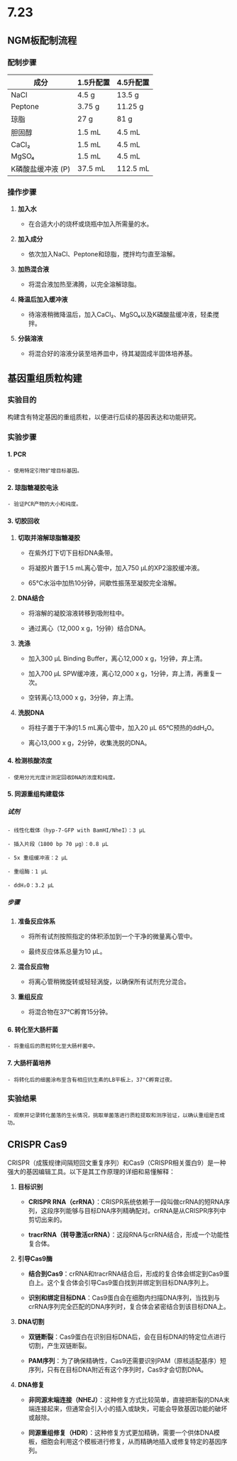 # 7.23

## NGM板配制流程

### 配制步骤

| 成分                | 1.5升配置       | 4.5升配置       |
|------------------|---------------|---------------|
| NaCl             | 4.5 g         | 13.5 g        |
| Peptone          | 3.75 g        | 11.25 g       |
| 琼脂             | 27 g          | 81 g          |
| 胆固醇           | 1.5 mL        | 4.5 mL        |
| CaCl₂            | 1.5 mL        | 4.5 mL        |
| MgSO₄            | 1.5 mL        | 4.5 mL        |
| K磷酸盐缓冲液 (P) | 37.5 mL       | 112.5 mL      |

### 操作步骤

1. **加入水**

    - 在合适大小的烧杯或烧瓶中加入所需量的水。

2. **加入成分**

    - 依次加入NaCl、Peptone和琼脂，搅拌均匀直至溶解。

3. **加热混合液**

    - 将混合液加热至沸腾，以完全溶解琼脂。

4. **降温后加入缓冲液**

    - 待溶液稍微降温后，加入CaCl₂、MgSO₄以及K磷酸盐缓冲液，轻柔搅拌。

5. **分装溶液**

    - 将混合好的溶液分装至培养皿中，待其凝固成半固体培养基。

## 基因重组质粒构建

### 实验目的
构建含有特定基因的重组质粒，以便进行后续的基因表达和功能研究。

### 实验步骤

#### 1. PCR

    - 使用特定引物扩增目标基因。

#### 2. 琼脂糖凝胶电泳

    - 验证PCR产物的大小和纯度。

#### 3. 切胶回收

1. **切取并溶解琼脂糖凝胶**

    - 在紫外灯下切下目标DNA条带。

    - 将凝胶片置于1.5 mL离心管中，加入750 µL的XP2溶胶缓冲液。

    - 65°C水浴中加热10分钟，间歇性振荡至凝胶完全溶解。

2. **DNA结合**

    - 将溶解的凝胶溶液转移到吸附柱中。

    - 通过离心（12,000 x g，1分钟）结合DNA。

3. **洗涤**

    - 加入300 µL Binding Buffer，离心12,000 x g，1分钟，弃上清。

    - 加入700 µL SPW缓冲液，离心12,000 x g，1分钟，弃上清，再重复一次。

    - 空转离心13,000 x g，3分钟，弃上清。

4. **洗脱DNA**

    - 将柱子置于干净的1.5 mL离心管中，加入20 µL 65°C预热的ddH₂O。

    - 离心13,000 x g，2分钟，收集洗脱的DNA。

#### 4. 检测核酸浓度

    - 使用分光光度计测定回收DNA的浓度和纯度。

#### 5. 同源重组构建载体

##### 试剂

    - 线性化载体（hyp-7-GFP with BamHI/NheI）：3 µL

    - 插入片段（1800 bp 70 µg）：0.8 µL

    - 5x 重组缓冲液：2 µL

    - 重组酶：1 µL

    - ddH₂O：3.2 µL

##### 步骤

1. **准备反应体系**

    - 将所有试剂按照指定的体积添加到一个干净的微量离心管中。

    - 最终反应体系总量为10 µL。

2. **混合反应物**

    - 将离心管稍微旋转或轻轻涡旋，以确保所有试剂充分混合。

3. **重组反应**

    - 将混合物在37°C孵育15分钟。

#### 6. 转化至大肠杆菌

    - 将重组后的质粒转化至大肠杆菌中。

#### 7. 大肠杆菌培养

    - 将转化后的细菌涂布至含有相应抗生素的LB平板上，37°C孵育过夜。

### 实验结果

    - 观察并记录转化菌落的生长情况，挑取单菌落进行质粒提取和测序验证，以确认重组是否成功。

## CRISPR Cas9

CRISPR（成簇规律间隔短回文重复序列）和Cas9（CRISPR相关蛋白9）是一种强大的基因编辑工具。以下是其工作原理的详细和易懂解释：

1. **目标识别**

    - **CRISPR RNA（crRNA）**：CRISPR系统依赖于一段叫做crRNA的短RNA序列，这段序列能够与目标DNA序列精确配对。crRNA是从CRISPR序列中剪切出来的。

    - **tracrRNA（转导激活crRNA）**：这段RNA与crRNA结合，形成一个功能性复合体。

2. **引导Cas9酶**

    - **结合到Cas9**：crRNA和tracrRNA结合后，形成的复合体会绑定到Cas9蛋白上。这个复合体会引导Cas9蛋白找到并绑定到目标DNA序列上。

    - **识别和绑定目标DNA**：Cas9蛋白会在细胞内扫描DNA序列，当找到与crRNA序列完全匹配的DNA序列时，复合体会紧密结合到该目标DNA上。

3. **DNA切割**

    - **双链断裂**：Cas9蛋白在识别目标DNA后，会在目标DNA的特定位点进行切割，产生双链断裂。

    - **PAM序列**：为了确保精确性，Cas9还需要识别PAM（原核适配基序）短序列，只有在目标DNA附近有这个序列时，Cas9才会切割DNA。

4. **DNA修复**

    - **非同源末端连接（NHEJ）**：这种修复方式比较简单，直接把断裂的DNA末端连接起来，但通常会引入小的插入或缺失，可能会导致基因功能的破坏或敲除。

    - **同源重组修复（HDR）**：这种修复方式更加精确，需要一个供体DNA模板，细胞会利用这个模板进行修复，从而精确地插入或修复特定的基因序列。